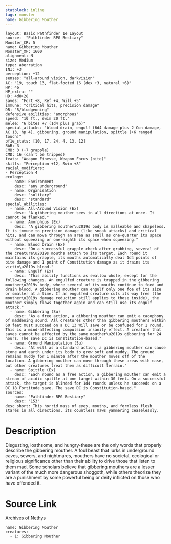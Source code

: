 ```yaml
---
statblock: inline
tags: monster
name: Gibbering Mouther
---
```

```statblock
layout: Basic Pathfinder 1e Layout
source:  "Pathfinder RPG Bestiary"
Monster_CR: 5
name: Gibbering Mouther
Monster_XP: 1600
alignment: N
size: Medium
type: aberration
INI: +3
perception: +12
senses: "all-around vision, darkvision"
AC: "19, touch 13, flat-footed 16 (dex +3, natural +6)"
HP: 46
HP_extra: ""
HD: 4d8+28
saves: "Fort +8, Ref +4, Will +5"
immune: "critical hits, precision damage"
DR: "5/bludgeoning"
defensive_abilities: "amorphous"
speed: "10 ft., swim 20 ft."
melee: "6 bites +7 (1d4 plus grab)"
special_attacks: "blood drain, engulf (6d4 damage plus 2 Con damage, AC 13, hp 4), gibbering, ground manipulation, spittle (+6 ranged touch)"
pf1e_stats: [10, 17, 24, 4, 13, 12]
BAB: 3
CMB: 3 (+7 grapple)
CMD: 16 (can’t be tripped)
feats: "Weapon Finesse, Weapon Focus (bite)"
skills: "Perception +12, Swim +8"
racial_modifiers:
- Perception 4
ecology:
  - name: Environment
    desc: "any underground"
  - name: Organisation
    desc: "solitary"
    desc: "standard"
special_abilities:
  - name: All-Around Vision (Ex)
    desc: "A gibbering mouther sees in all directions at once. It cannot be flanked."
  - name: Amorphous (Ex)
    desc: "A gibbering mouther\u2019s body is malleable and shapeless. It is immune to precision damage (like sneak attacks) and critical hits, and can move through an area as small as one-quarter its space without squeezing or one-eighth its space when squeezing."
  - name: Blood Drain (Ex)
    desc: "On a successful grapple check after grabbing, several of the creature\u2019s mouths attach to its target. Each round it maintains its grapple, its mouths automatically deal 1d4 points of bite damage and 1 point of Constitution damage as it drains its victim\u2019s blood."
  - name: Engulf (Ex)
    desc: "This ability functions as swallow whole, except for the following changes. An engulfed creature is trapped in the gibbering mouther\u2019s body, where several of its mouths continue to feed and drain blood. A gibbering mouther can engulf only one foe of its size or smaller at a time. If an engulfed creature cuts its way free (the mouther\u2019s damage reduction still applies to those inside), the mouther simply flows together again and can still use its engulf attack."
  - name: Gibbering (Su)
    desc: "As a free action, a gibbering mouther can emit a cacophony of maddening sound. All creatures other than gibbering mouthers within 60 feet must succeed on a DC 13 Will save or be confused for 1 round. This is a mind-affecting compulsion insanity effect. A creature that saves cannot be affected by the same mouther\u2019s gibbering for 24 hours. The save DC is Constitution-based."
  - name: Ground Manipulation (Su)
    desc: "At will as a standard action, a gibbering mouther can cause stone and earth under its body to grow soft and muddy. The ground remains muddy for 1 minute after the mouther moves off of the location. A gibbering mouther can move through these areas with ease, but other creatures treat them as difficult terrain."
  - name: Spittle (Ex)
    desc: "Each round as a free action, a gibbering mouther can emit a stream of acidic spittle at one target within 30 feet. On a successful attack, the target is blinded for 1d4 rounds unless he succeeds on a DC 18 Fortitude save. The save DC is Constitution-based."
sources:
  - name: "Pathfinder RPG Bestiary"
    desc: "153"
desc_short: This horrid mass of eyes, mouths, and formless flesh stares in all directions, its countless maws yammering ceaselessly.
```
# Description
Disgusting, loathsome, and hungry-these are the only words that properly describe the gibbering mouther. A foul beast that lurks in underground caves, sewers, and nightmares, mouthers have no societal, ecological or religious significance other than their ability to drive those that listen to them mad. Some scholars believe that gibbering mouthers are a lesser variant of the much more dangerous shoggoth, while others theorize they are a punishment by some powerful being or deity inflicted on those who have offended it.
# Source Link
[Archives of Nethys](https://aonprd.com/MonsterDisplay.aspx?ItemName=Gibbering%20Mouther)
```encounter-table
name: Gibbering Mouther
creatures:
  - 1: Gibbering Mouther
```
